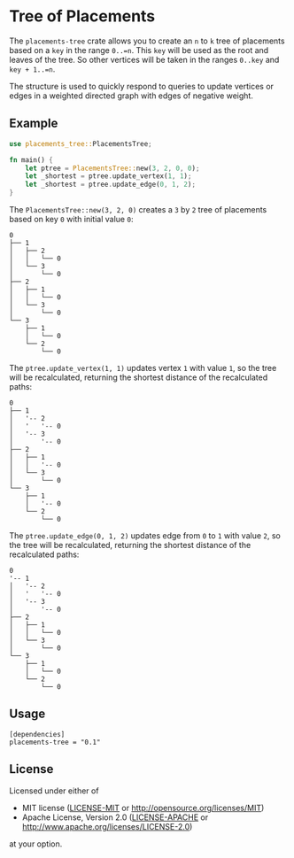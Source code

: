 # Tree of Placements

The `placements-tree` crate allows you to create an `n` to `k` tree of placements based on a `key` in the range `0..=n`.
This `key` will be used as the root and leaves of the tree.
So other vertices will be taken in the ranges `0..key` and `key + 1..=n`.

The structure is used to quickly respond to queries to update vertices or edges in a weighted directed graph with edges of negative weight.

## Example

```rust
use placements_tree::PlacementsTree;

fn main() {
    let ptree = PlacementsTree::new(3, 2, 0, 0);
    let _shortest = ptree.update_vertex(1, 1);
    let _shortest = ptree.update_edge(0, 1, 2);
}
```

The `PlacementsTree::new(3, 2, 0)` creates a `3` by `2` tree of placements based on key `0` with initial value `0`:

```
0
├── 1
│   ├── 2
│   │   └── 0
│   └── 3
│       └── 0
├── 2
│   ├── 1
│   │   └── 0
│   └── 3
│       └── 0
└── 3
    ├── 1
    │   └── 0
    └── 2
        └── 0
```

The `ptree.update_vertex(1, 1)` updates vertex `1` with value `1`, so the tree will be recalculated, returning the shortest distance of the recalculated paths:

```
0
├── 1
│   '-- 2
│   '   '-- 0
│   '-- 3
│       '-- 0
├── 2
│   ├── 1
│   │   '-- 0
│   └── 3
│       └── 0
└── 3
    ├── 1
    │   '-- 0
    └── 2
        └── 0
```

The `ptree.update_edge(0, 1, 2)` updates edge from `0` to `1` with value `2`, so the tree will be recalculated, returning the shortest distance of the recalculated paths:

```
0
'-- 1
│   '-- 2
│   '   '-- 0
│   '-- 3
│       '-- 0
├── 2
│   ├── 1
│   │   └── 0
│   └── 3
│       └── 0
└── 3
    ├── 1
    │   └── 0
    └── 2
        └── 0
```

## Usage

```
[dependencies]
placements-tree = "0.1"
```

## License

Licensed under either of

* MIT license
  ([LICENSE-MIT](LICENSE-MIT) or http://opensource.org/licenses/MIT)
* Apache License, Version 2.0
  ([LICENSE-APACHE](LICENSE-APACHE) or http://www.apache.org/licenses/LICENSE-2.0)

at your option.
